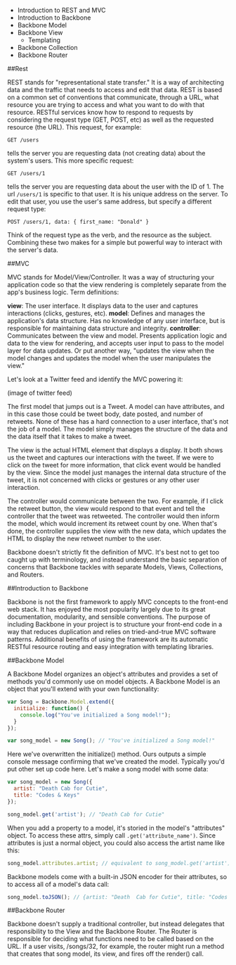 * Introduction to REST and MVC
* Introduction to Backbone
* Backbone Model
* Backbone View
  - Templating
* Backbone Collection
* Backbone Router

##Rest

REST stands for "representational state transfer." It is a way of architecting data and the traffic that needs to access and edit that data. REST
is based on a common set of conventions that communicate, through a URL, what resource you are trying to access and what you want to do with that resource. 
RESTful services know how to respond to requests by considering the request type (GET, POST, etc) as well as the requested resource (the URL). This request, for example:

```GET /users```

tells the server you are requesting data (not creating data) about the system's users. This more specific request:

```GET /users/1```

tells the server you are requesting data about the user with the ID of 1. The url ```/users/1``` is specific to that user. It is his unique address on the server. To edit
 that user, you use the user's same address, but specify a different request type:
 
```POST /users/1, data: { first_name: "Donald" }```

Think of the request type as the verb, and the resource as the subject. Combining these two makes for a simple but powerful way to interact with the server's data.

##MVC

MVC stands for Model/View/Controller. It was a way of structuring your application code so that the view rendering is completely separate from the app's business logic. Term definitions:

**view**: The user interface. It displays data to the user and captures interactions (clicks, gestures, etc).
**model**: Defines and manages the application's data structure. Has no knowledge of any user interface, but is responsible for maintaining data structure and integrity.
**controller**: Communicates between the view and model. Presents application logic and data to the view for rendering, and accepts user input to pass to the model layer for data updates. Or
put another way, "updates the view when the model changes and updates the model when the user manipulates the view."

Let's look at a Twitter feed and identify the MVC powering it:

(image of twitter feed)

The first model that jumps out is a Tweet. A model can have attributes, and in this case those could be tweet body, date posted, and number of retweets. None of these has a hard connection to a 
user interface, that's not the job of a model. The model simply manages the structure of the data and the data itself that it takes to make a tweet. 

The view is the actual HTML element that displays a display. It both shows us the tweet and captures our interactions with the tweet. If we were to click on the tweet for more information, that
click event would be handled by the view. Since the model just manages the internal data structure of the tweet, it is not concerned with clicks or gestures or any other user interaction.

The controller would communicate between the two. For example, if I click the retweet button, the view would respond to that event and tell the controller that the tweet was retweeted. The controller
would then inform the model, which would increment its retweet count by one. When that's done, the controller supplies the view with the new data, which updates the HTML to display the new retweet
number to the user.

Backbone doesn't strictly fit the definition of MVC. It's best not to get too caught up with terminology, and instead understand the basic separation of concerns that Backbone tackles with separate
Models, Views, Collections, and Routers.

##Introduction to Backbone

Backbone is not the first framework to apply MVC concepts to the front-end web stack. It has enjoyed the most popularity largely due to its great documentation, modularity, and sensible conventions. The purpose
of including Backbone in your project is to structure your front-end code in a way that reduces duplication and relies on tried-and-true MVC software patterns. Additional benefits of using the framework
are its automatic RESTful resource routing and easy integration with templating libraries. 

##Backbone Model

A Backbone Model organizes an object's attributes and provides a set of methods you'd commonly use on model objects. A Backbone Model is an object that you'll extend with your own functionality:

```javascript
var Song = Backbone.Model.extend({
  initialize: function() {
    console.log("You've initialized a Song model!");
  }
});

var song_model = new Song(); // "You've initialized a Song model!"
```

Here we've overwritten the initialize() method. Ours outputs a simple console message confirming that we've created the model. Typically you'd put other set up code here. Let's make a song model with some data:

```javascript
var song_model = new Song({
  artist: "Death Cab for Cutie",
  title: "Codes & Keys"
});

song_model.get('artist'); // "Death Cab for Cutie"
```

When you add a property to a model, it's storied in the model's "attributes" object. To access these attrs, simply call ```.get('attribute_name')```. Since attributes is just a normal object, you could also access 
the artist name like this:

```javascript
song_model.attributes.artist; // equivalent to song_model.get('artist');
```

Backbone models come with a built-in JSON encoder for their attributes, so to access all of a model's data call:

```javascript
song_model.toJSON(); // {artist: "Death  Cab for Cutie", title: "Codes & Keys"}
```



##Backbone Router

Backbone doesn't supply a traditional controller, but instead delegates that responsibility to the View and the Backbone Router. The Router is responsible for deciding what functions need to be called based on the URL.
If a user visits, /songs/32, for example, the router might run a method that creates that song model, its view, and fires off the render() call.